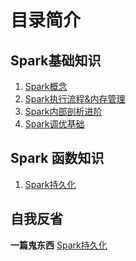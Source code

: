 # 目录简介

## Spark基础知识
1. <a href="https://github.com/shuainuo/DATA-WAERHOUSE/blob/main/Spark/Spark%E6%A6%82%E5%BF%B5.md" target="_blank">Spark概念</a>
2. <a href="https://github.com/shuainuo/DATA-WAERHOUSE/blob/main/Spark/Spark%E6%89%A7%E8%A1%8C%E6%B5%81%E7%A8%8B%26%E5%86%85%E5%AD%98%E7%AE%A1%E7%90%86%26sql.md" target="_blank">Spark执行流程&内存管理</a>
3. <a href="https://github.com/shuainuo/DATA-WAERHOUSE/tree/main/Spark/Spark%E5%86%85%E9%83%A8%E5%89%96%E6%9E%90" target="_blank">Spark内部剖析进阶</a>
4. <a href="https://github.com/shuainuo/DATA-WAERHOUSE/tree/main/Spark/Spark%20%E8%B0%83%E4%BC%98%E6%8A%80%E5%B7%A7" target="_blank">Spark调优基础</a>

## Spark 函数知识
1. <a href="https://github.com/shuainuo/DATA-WAERHOUSE/blob/main/Spark/Spark%E6%8C%81%E4%B9%85%E5%8C%96.md" target="_blank">Spark持久化</a>

## 自我反省
**一篇鬼东西**
<a href="https://github.com/shuainuo/DATA-WAERHOUSE/blob/main/Spark/Spark%E8%87%AA%E6%88%91%E6%80%BB%E7%BB%93.md" target="_blank">Spark持久化</a>
